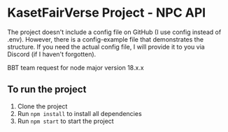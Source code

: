 # KasetFairVerse Project - NPC API

The project doesn't include a config file on GitHub (I use config instead of .env). However, there is a config-example file that demonstrates the structure. If you need the actual config file, I will provide it to you via Discord (if I haven't forgotten).

BBT team request for node major version 18.x.x

## To run the project

1. Clone the project
2. Run `npm install` to install all dependencies
3. Run `npm start` to start the project